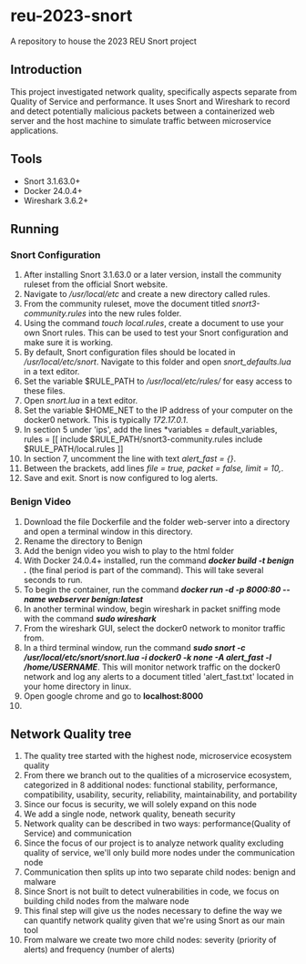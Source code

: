 # reu-2023-snort
A repository to house the 2023 REU Snort project 

## Introduction
This project investigated network quality, specifically aspects separate from Quality of Service and performance. It uses Snort and Wireshark to record and detect potentially malicious packets between a containerized web server and the host machine to simulate traffic between microservice applications. 

## Tools
- Snort 3.1.63.0+
- Docker 24.0.4+
- Wireshark 3.6.2+

## Running

### Snort Configuration
1. After installing Snort 3.1.63.0 or a later version, install the community ruleset from the official Snort website.
2. Navigate to */usr/local/etc* and create a new directory called rules.
3. From the community ruleset, move the document titled *snort3-community.rules* into the new rules folder.
4. Using the command *touch local.rules*, create a document to use your own Snort rules. This can be used to test your Snort configuration and make sure it is working. 
5. By default, Snort configuration files should be located in */usr/local/etc/snort*. Navigate to this folder and open *snort_defaults.lua* in a text editor.
6. Set the variable $RULE_PATH to */usr/local/etc/rules/* for easy access to these files.
7. Open *snort.lua* in a text editor.
8. Set the variable $HOME_NET to the IP address of your computer on the docker0 network. This is typically *172.17.0.1*.
9. In section 5 under 'ips', add the lines *variables = default_variables,
                                            rules = [[
                                            include $RULE_PATH/snort3-community.rules
                                            include $RULE_PATH/local.rules
                                            ]]
11. In section 7, uncomment the line with text *alert_fast = {}*.
12. Between the brackets, add lines *file = true, packet = false, limit = 10,*.
13. Save and exit. Snort is now configured to log alerts. 

### Benign Video
1. Download the file Dockerfile and the folder web-server into a directory and open a terminal window in this directory.
2. Rename the directory to Benign
3. Add the benign video you wish to play to the html folder 
4. With Docker 24.0.4+ installed, run the command ***docker build -t benign .*** (the final period is part of the command). This will take several seconds to run. 
5. To begin the container, run the command ***docker run -d -p 8000:80 --name webserver benign:latest***
6. In another terminal window, begin wireshark in packet sniffing mode with the command ***sudo wireshark***
7. From the wireshark GUI, select the docker0 network to monitor traffic from.
8. In a third terminal window, run the command ***sudo snort -c /usr/local/etc/snort/snort.lua -i docker0 -k none -A alert_fast -l /home/USERNAME***. This will monitor network traffic on the docker0 network and log any alerts to a document titled 'alert_fast.txt' located in your home directory in linux.
9. Open google chrome and go to **localhost:8000**
10. 


## Network Quality tree 
1. The quality tree started with the highest node, microservice ecosystem quality
2. From there we branch out to the qualities of a microservice ecosystem, categorized in 8 additional nodes: functional stability, performance, compatibility, usability, security, reliability, maintainability, and portability
3. Since our focus is security, we will solely expand on this node
4. We add a single node, network quality, beneath security
5. Network quality can be described in two ways: performance(Quality of Service) and communication
6. Since the focus of our project is to analyze network quality excluding quality of service, we'll only build more nodes under the communication node
7. Communication then splits up into two separate child nodes: benign and malware
8. Since Snort is not built to detect vulnerabilities in code, we focus on building child nodes from the malware node
9. This final step will give us the nodes necessary to define the way we can quantify network quality given that we're using Snort as our main tool
10. From malware we create two more child nodes: severity (priority of alerts) and frequency (number of alerts)













